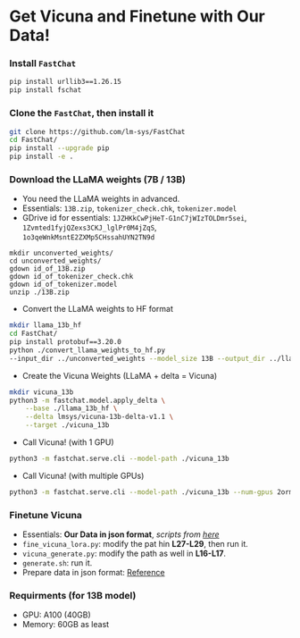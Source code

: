 # Get Vicuna and Finetune with Our Data!
### Install `FastChat`

```BASH
pip install urllib3==1.26.15
pip install fschat
```

### Clone the `FastChat`, then install it

```BASH
git clone https://github.com/lm-sys/FastChat
cd FastChat/
pip install --upgrade pip
pip install -e .
```

### Download the LLaMA weights (7B / 13B) 
- You need the LLaMA weights in advanced.
- Essentials: `13B.zip`, `tokenizer_check.chk`, `tokenizer.model`
- GDrive id for essentials: `1JZHKkCwPjHeT-G1nC7jWIzTOLDmr5sei`, `1Zvmted1fyjQZexs3CKJ_lglPr0M4jZqS`, `1o3qeWnkMsntE2ZXMp5CHssahUYN2TN9d`

```
mkdir unconverted_weights/
cd unconverted_weights/
gdown id_of_13B.zip
gdown id_of_tokenizer_check.chk
gdown id_of_tokenizer.model
unzip ./13B.zip
```

- Convert the LLaMA weights to HF format

```BASH
mkdir llama_13b_hf
cd FastChat/
pip install protobuf==3.20.0
python ./convert_llama_weights_to_hf.py
--input_dir ../unconverted_weights --model_size 13B --output_dir ../llama_13b_hf
```

- Create the Vicuna Weights (LLaMA + delta = Vicuna)

```BASH
mkdir vicuna_13b
python3 -m fastchat.model.apply_delta \
    --base ./llama_13b_hf \
    --delta lmsys/vicuna-13b-delta-v1.1 \
    --target ./vicuna_13b
```

- Call Vicuna! (with 1 GPU)

```BASH
python3 -m fastchat.serve.cli --model-path ./vicuna_13b
```

- Call Vicuna! (with multiple GPUs)

```BASH
python3 -m fastchat.serve.cli --model-path ./vicuna_13b --num-gpus 2ormore
```

### Finetune Vicuna
- Essentials: **Our Data in json format**, *scripts from [here](https://github.com/theQuert/NetKUp/tree/main/util/Vicuna)*
- `fine_vicuna_lora.py`: modify the pat hin **L27-L29**, then run it.
- `vicuna_generate.py`: modify the path as well in **L16-L17**.
- `generate.sh`: run it.
- Prepare data in json format: [Reference](https://github.com/theQuert/NetKUp/blob/main/util/Vicuna/json_sample.py)

### Requirments (for 13B model)
- GPU: A100 (40GB)
- Memory: 60GB as least
